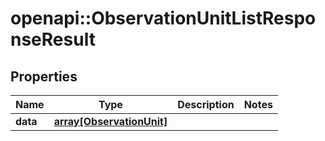 # openapi::ObservationUnitListResponseResult

## Properties
Name | Type | Description | Notes
------------ | ------------- | ------------- | -------------
**data** | [**array[ObservationUnit]**](ObservationUnit.md) |  | 


